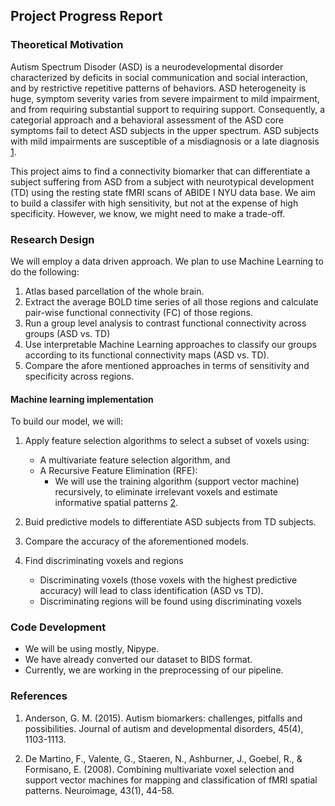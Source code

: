 ## Project Progress Report

### Theoretical Motivation

Autism Spectrum Disoder (ASD) is a neurodevelopmental disorder characterized by deficits in social communication and social interaction, and by restrictive repetitive patterns of behaviors. ASD heterogeneity is huge, symptom severity varies from severe impairment to mild impairment, and from requiring substantial support to requiring support. Consequently, a categorial approach and a behavioral assessment of the ASD core symptoms fail to detect ASD subjects in the upper spectrum. ASD subjects with mild impairments are susceptible of a misdiagnosis or a late diagnosis [1](https://www.ncbi.nlm.nih.gov/pubmed/25193140).

This project aims to find a connectivity biomarker that can differentiate a subject suffering from ASD from a subject with neurotypical development (TD) using the resting state fMRI scans of ABIDE I NYU data base. We aim to build a classifer with high sensitivity, but not at the expense of high specificity. However, we know, we might need to make a trade-off. 

### Research Design
We will employ a data driven approach. We plan to use Machine Learning to do the following:

1. Atlas based parcellation of the whole brain.
2. Extract the average BOLD time series of all those regions and calculate pair-wise functional connectivity (FC) of those regions.
3. Run a group level analysis to contrast functional connectivity across groups (ASD vs. TD)
4. Use interpretable Machine Learning approaches to classify our groups according to its functional connectivity maps (ASD vs. TD).
5. Compare the afore mentioned approaches in terms of sensitivity and specificity across regions.

#### Machine learning implementation

   To build our model, we will:
   1. Apply feature selection algorithms to select a subset of voxels using:
      - A multivariate feature selection algorithm, and 
      - A Recursive Feature Elimination (RFE):
        - We will use the training algorithm (support vector machine) recursively, to eliminate irrelevant voxels and estimate informative spatial patterns [2](http://www.ncbi.nlm.nih.gov/pubmed/18672070).    

   2. Buid predictive models to differentiate ASD subjects from TD subjects. 
   
   3. Compare the accuracy of the aforementioned models.

   4. Find discriminating voxels and regions

      - Discriminating voxels (those voxels with the highest predictive accuracy) will lead to class identification (ASD vs TD).
      - Discriminating regions will be found using discriminating voxels 
      
### Code Development
- We will be using mostly, Nipype.
- We have already converted our dataset to BIDS format.
- Currently, we are working in the preprocessing of our pipeline.

### References
1. Anderson, G. M. (2015). Autism biomarkers: challenges, pitfalls and possibilities. Journal of autism and developmental disorders, 45(4), 1103-1113.

2. De Martino, F., Valente, G., Staeren, N., Ashburner, J., Goebel, R., & Formisano, E. (2008). Combining multivariate voxel selection and support vector machines for mapping and classification of fMRI spatial patterns. Neuroimage, 43(1), 44-58.

